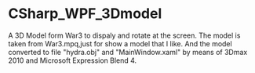 # CSharp_WPF_3Dmodel
A 3D Model form War3 to dispaly and rotate at the screen.
The model is taken from War3.mpq,just for show a model that I like. 
And the model converted to file "hydra.obj" and "MainWindow.xaml" by means of 3Dmax 2010 and Microsoft Expression Blend 4.
